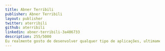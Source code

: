 ```yaml
---
title: Abner Terribili
publisher: Abner Terribili
layout: publisher
twitter: aterribili
github: aterribili
linkedin: abner-terribili-3a486733
description: 255/5000
Eu realmente gosto de desenvolver qualquer tipo de aplicações, ultimamente estou trabalhando com desenvolvimento mobile (iOS, Android e React Natice), test-driven sempre. No tempo livre, estou na maré funcional, estudando o Haskell, Clojure, Clang e tocando alguns blues com minha guitarra.
---
```

